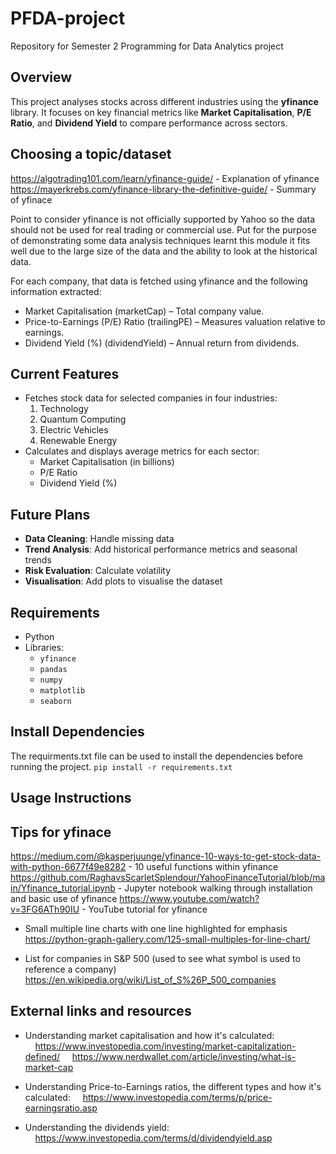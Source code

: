 # PFDA-project
Repository for Semester 2 Programming for Data Analytics project

## Overview
This project analyses stocks across different industries using the **yfinance** library. It focuses on key financial metrics like **Market Capitalisation**, **P/E Ratio**, and **Dividend Yield** to compare performance across sectors.

## Choosing a topic/dataset
https://algotrading101.com/learn/yfinance-guide/ - Explanation of yfinance
https://mayerkrebs.com/yfinance-library-the-definitive-guide/ - Summary of yfinace 

Point to consider yfinance is not officially supported by Yahoo so the data should not be used for real trading or commercial use. Put for the purpose of demonstrating some data analysis techniques learnt this module it fits well due to the large size of the data and the ability to look at the historical data.  

For each company, that data is fetched using yfinance and the following information extracted:
- Market Capitalisation (marketCap) – Total company value.
- Price-to-Earnings (P/E) Ratio (trailingPE) – Measures valuation relative to earnings.
- Dividend Yield (%) (dividendYield) – Annual return from dividends.

## Current Features
- Fetches stock data for selected companies in four industries:
  1. Technology
  2. Quantum Computing
  3. Electric Vehicles
  4. Renewable Energy
- Calculates and displays average metrics for each sector:
  - Market Capitalisation (in billions)
  - P/E Ratio
  - Dividend Yield (%)

## Future Plans
- **Data Cleaning**: Handle missing data
- **Trend Analysis**: Add historical performance metrics and seasonal trends
- **Risk Evaluation**: Calculate volatility
- **Visualisation**: Add plots to visualise the dataset

## Requirements
- Python
- Libraries:
  - `yfinance`
  - `pandas`
  - `numpy`
  - `matplotlib`
  - `seaborn`

## Install Dependencies
The requirments.txt file can be used to install the dependencies before running the project.
`pip install -r requirements.txt`

## Usage Instructions


## Tips for yfinace
https://medium.com/@kasperjuunge/yfinance-10-ways-to-get-stock-data-with-python-6677f49e8282 - 10 useful functions within yfinance
https://github.com/RaghavsScarletSplendour/YahooFinanceTutorial/blob/main/Yfinance_tutorial.ipynb - Jupyter notebook walking through installation and basic use of yfinance
https://www.youtube.com/watch?v=3FG6ATh90IU - YouTube tutorial for yfinance


- Small multiple line charts with one line highlighted for emphasis
https://python-graph-gallery.com/125-small-multiples-for-line-chart/

- List for companies in S&P 500 (used to see what symbol is used to reference a company)
https://en.wikipedia.org/wiki/List_of_S%26P_500_companies

## External links and resources
- Understanding market capitalisation and how it's calculated:  
&nbsp;&nbsp;&nbsp;&nbsp;https://www.investopedia.com/investing/market-capitalization-defined/ 
&nbsp;&nbsp;&nbsp;&nbsp;https://www.nerdwallet.com/article/investing/what-is-market-cap

- Understanding Price-to-Earnings ratios, the different types and how it's calculated: 
&nbsp;&nbsp;&nbsp;&nbsp;https://www.investopedia.com/terms/p/price-earningsratio.asp

- Understanding the dividends yield: 
&nbsp;&nbsp;&nbsp;&nbsp;https://www.investopedia.com/terms/d/dividendyield.asp


